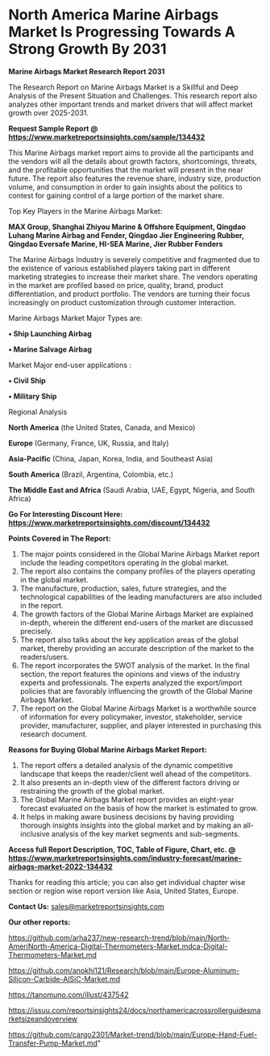 # North America Marine Airbags Market Is Progressing Towards A Strong Growth By 2031

<strong>Marine Airbags Market Research Report 2031</strong>

The Research Report on Marine Airbags Market is a Skillful and Deep Analysis of the Present Situation and Challenges. This research report also analyzes other important trends and market drivers that will affect market growth over 2025-2031.

<strong>Request Sample Report @ <a href=https://www.marketreportsinsights.com/sample/134432>https://www.marketreportsinsights.com/sample/134432</a></strong>

This Marine Airbags market report aims to provide all the participants and the vendors will all the details about growth factors, shortcomings, threats, and the profitable opportunities that the market will present in the near future. The report also features the revenue share, industry size, production volume, and consumption in order to gain insights about the politics to contest for gaining control of a large portion of the market share.

Top Key Players in the Marine Airbags Market:

<strong>MAX Group, Shanghai Zhiyou Marine & Offshore Equipment, Qingdao Luhang Marine Airbag and Fender, Qingdao Jier Engineering Rubber, Qingdao Eversafe Marine, HI-SEA Marine, Jier Rubber Fenders</strong>

The Marine Airbags Industry is severely competitive and fragmented due to the existence of various established players taking part in different marketing strategies to increase their market share. The vendors operating in the market are profiled based on price, quality, brand, product differentiation, and product portfolio. The vendors are turning their focus increasingly on product customization through customer interaction.

Marine Airbags Market Major Types are:

<strong>• Ship Launching Airbag

• Marine Salvage Airbag</strong>

Market Major end-user applications :

<strong>• Civil Ship

• Military Ship</strong>

Regional Analysis

</u><strong><b>North America</b></strong> (the United States, Canada, and Mexico)

<strong><b>Europe </b></strong>(Germany, France, UK, Russia, and Italy)

<strong><b>Asia-Pacific</b></strong> (China, Japan, Korea, India, and Southeast Asia)

<strong><b>South America</b></strong> (Brazil, Argentina, Colombia, etc.)

<strong><b>The Middle East and Africa</b></strong> (Saudi Arabia, UAE, Egypt, Nigeria, and South Africa)

<strong>Go For Interesting Discount Here: <a href=https://www.marketreportsinsights.com/discount/134432>https://www.marketreportsinsights.com/discount/134432</a></strong>

<strong>Points Covered in The Report:</strong>
<ol>
  <li>The major points considered in the Global Marine Airbags Market report include the leading competitors operating in the global market.</li>
  <li>The report also contains the company profiles of the players operating in the global market.</li>
  <li>The manufacture, production, sales, future strategies, and the technological capabilities of the leading manufacturers are also included in the report.</li>
  <li>The growth factors of the Global Marine Airbags Market are explained in-depth, wherein the different end-users of the market are discussed precisely.</li>
  <li>The report also talks about the key application areas of the global market, thereby providing an accurate description of the market to the readers/users.</li>
  <li>The report incorporates the SWOT analysis of the market. In the final section, the report features the opinions and views of the industry experts and professionals. The experts analyzed the export/import policies that are favorably influencing the growth of the Global Marine Airbags Market.</li>
  <li>The report on the Global Marine Airbags Market is a worthwhile source of information for every policymaker, investor, stakeholder, service provider, manufacturer, supplier, and player interested in purchasing this research document.</li>
</ol>
<strong>Reasons for Buying Global Marine Airbags Market Report:</strong>

<ol>
  <li>The report offers a detailed analysis of the dynamic competitive landscape that keeps the reader/client well ahead of the competitors.</li>
  <li>It also presents an in-depth view of the different factors driving or restraining the growth of the global market.</li>
  <li>The Global Marine Airbags Market report provides an eight-year forecast evaluated on the basis of how the market is estimated to grow.</li>
  <li>It helps in making aware business decisions by having providing thorough insights insights into the global market and by making an all-inclusive analysis of the key market segments and sub-segments.</li>
</ol>
<strong>Access full Report Description, TOC, Table of Figure, Chart, etc. @ <a href=https://www.marketreportsinsights.com/industry-forecast/marine-airbags-market-2022-134432>https://www.marketreportsinsights.com/industry-forecast/marine-airbags-market-2022-134432</a></strong>


Thanks for reading this article; you can also get individual chapter wise section or region wise report version like Asia, United States, Europe.

<strong>Contact Us:</strong>
sales@marketreportsinsights.com

<strong>Our other reports:</strong>

<a href=https://github.com/arha237/new-research-trend/blob/main/North-AmeriNorth-America-Digital-Thermometers-Market.mdca-Digital-Thermometers-Market.md>https://github.com/arha237/new-research-trend/blob/main/North-AmeriNorth-America-Digital-Thermometers-Market.mdca-Digital-Thermometers-Market.md</a>

<a href=https://github.com/anokhi121/Research/blob/main/Europe-Aluminum-Silicon-Carbide-AlSiC-Market.md>https://github.com/anokhi121/Research/blob/main/Europe-Aluminum-Silicon-Carbide-AlSiC-Market.md</a>

<a href=https://tanomuno.com/illust/437542>https://tanomuno.com/illust/437542</a>

<a href=https://issuu.com/reportsinsights24/docs/northamericacrossrollerguidesmarketsizeandoverview>https://issuu.com/reportsinsights24/docs/northamericacrossrollerguidesmarketsizeandoverview</a>

<a href=https://github.com/cargo2301/Market-trend/blob/main/Europe-Hand-Fuel-Transfer-Pump-Market.md>https://github.com/cargo2301/Market-trend/blob/main/Europe-Hand-Fuel-Transfer-Pump-Market.md</a>"
